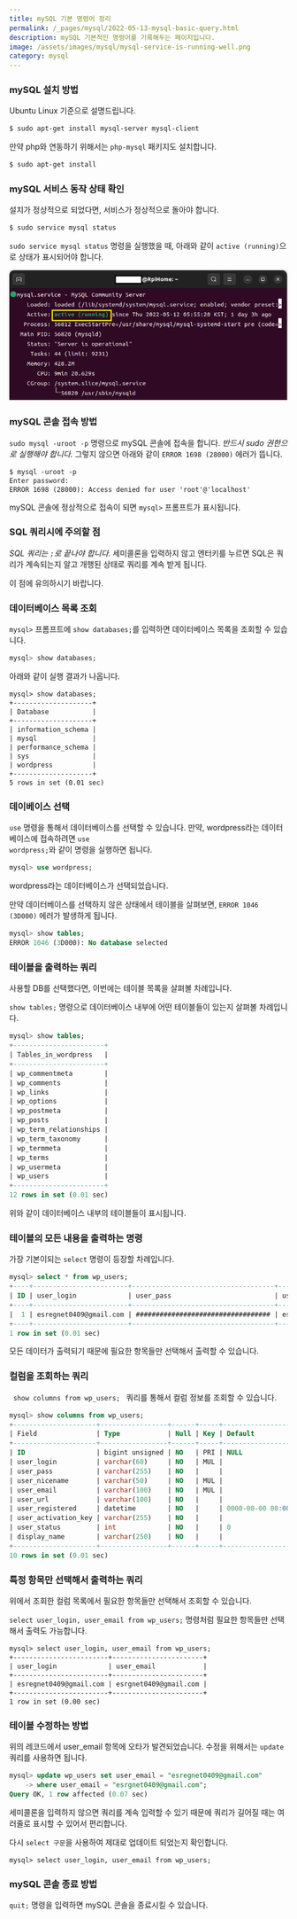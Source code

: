 ```yaml
---
title: mySQL 기본 명령어 정리
permalink: /_pages/mysql/2022-05-13-mysql-basic-query.html
description: mySQL 기본적인 명령어를 기록해두는 페이지입니다.
image: /assets/images/mysql/mysql-service-is-running-well.png
category: mysql
---
```

### mySQL 설치 방법


Ubuntu Linux 기준으로 설명드립니다. 


```bash
$ sudo apt-get install mysql-server mysql-client
```


만약 php와 연동하기 위해서는 <code>php-mysql</code> 패키지도 설치합니다. 


```bash
$ sudo apt-get install 
```


### mySQL 서비스 동작 상태 확인


설치가 정상적으로 되었다면, 서비스가 정상적으로 돌아야 합니다.


```bash
$ sudo service mysql status
```


<code>sudo service mysql status</code> 명령을 실행했을 때, 
아래와 같이 <code>active (running)</code>으로 상태가 표시되어야 합니다. 


![mysql 서비스가 정상적으로 실행중인 상태](/assets/images/mysql/mysql-service-is-running-well.png)


### mySQL 콘솔 접속 방법


<code>sudo mysql -uroot -p</code> 명령으로 mySQL 콘솔에 접속을 합니다. 
*반드시 sudo 권한으로 실행해야 합니다.* 
그렇지 않으면 아래와 같이 <code>ERROR 1698 (28000)</code> 에러가 뜹니다. 


```
$ mysql -uroot -p
Enter password: 
ERROR 1698 (28000): Access denied for user 'root'@'localhost'
```


mySQL 콘솔에 정상적으로 접속이 되면 
<code>mysql\></code> 프롬프트가 표시됩니다. 


### SQL 쿼리시에 주의할 점


*SQL 쿼리는 <code>;</code>로 끝나야 합니다.*
세미콜론을 입력하지 않고 엔터키를 누르면 
SQL은 쿼리가 계속되는지 알고 개행된 상태로 쿼리를 계속 받게 됩니다. 


이 점에 유의하시기 바랍니다. 


### 데이터베이스 목록 조회


<code>mysql\></code> 프롬프트에 <code>show databases;</code>를 입력하면 
데이터베이스 목록을 조회할 수 있습니다. 


```sql
mysql> show databases;
```


아래와 같이 실행 결과가 나옵니다. 


```
mysql> show databases;
+--------------------+
| Database           |
+--------------------+
| information_schema |
| mysql              |
| performance_schema |
| sys                |
| wordpress          |
+--------------------+
5 rows in set (0.01 sec)
```


### 데이베이스 선택


<code>use</code> 명령을 통해서 데이터베이스를 선택할 수 있습니다. 
만약, wordpress라는 데이터베이스에 접속하려면 
<code>use wordpress;</code>와 같이 명령을 실행하면 됩니다. 


```sql
mysql> use wordpress;
```


wordpress라는 데이터베이스가 선택되었습니다. 


만약 데이터베이스를 선택하지 않은 상태에서 테이블을 살펴보면, 
<code>ERROR 1046 (3D000)</code> 에러가 발생하게 됩니다. 


```sql
mysql> show tables;
ERROR 1046 (3D000): No database selected
```


### 테이블을 출력하는 쿼리


사용할 DB를 선택했다면, 이번에는 테이블 목록을 살펴볼 차례입니다. 


<code>show tables;</code> 명령으로 데이터베이스 내부에 
어떤 테이블들이 있는지 살펴볼 차례입니다. 


```sql
mysql> show tables;
+-----------------------+
| Tables_in_wordpress   |
+-----------------------+
| wp_commentmeta        |
| wp_comments           |
| wp_links              |
| wp_options            |
| wp_postmeta           |
| wp_posts              |
| wp_term_relationships |
| wp_term_taxonomy      |
| wp_termmeta           |
| wp_terms              |
| wp_usermeta           |
| wp_users              |
+-----------------------+
12 rows in set (0.01 sec)
```


위와 같이 데이터베이스 내부의 테이블들이 표시됩니다. 


### 테이블의 모든 내용을 출력하는 명령


가장 기본이되는 <code>select</code> 명령이 등장할 차례입니다. 


```sql
mysql> select * from wp_users;
+----+------------------------+------------------------------------+-----------------------+-----------------------+----------------------------+---------------------+---------------------+-------------+------------------------+
| ID | user_login             | user_pass                          | user_nicename         | user_email            | user_url                   | user_registered     | user_activation_key | user_status | display_name           |
+----+------------------------+------------------------------------+-----------------------+-----------------------+----------------------------+---------------------+---------------------+-------------+------------------------+
|  1 | esregnet0409@gmail.com | ################################## | esregnet0409gmail-com | esrgnet0409@gmail.com | https://www.dhqhrtnwl.shop | 2022-05-12 07:14:10 |                     |           0 | esregnet0409@gmail.com |
+----+------------------------+------------------------------------+-----------------------+-----------------------+----------------------------+---------------------+---------------------+-------------+------------------------+
1 row in set (0.01 sec)
```


모든 데이터가 출력되기 때문에 필요한 항목들만 선택해서 출력할 수 있습니다. 


### 컬럼을 조회하는 쿼리


<code> show columns from wp_users; </code> 쿼리를 통해서 
컬럼 정보를 조회할 수 있습니다. 


```sql
mysql> show columns from wp_users;
+---------------------+-----------------+------+-----+---------------------+----------------+
| Field               | Type            | Null | Key | Default             | Extra          |
+---------------------+-----------------+------+-----+---------------------+----------------+
| ID                  | bigint unsigned | NO   | PRI | NULL                | auto_increment |
| user_login          | varchar(60)     | NO   | MUL |                     |                |
| user_pass           | varchar(255)    | NO   |     |                     |                |
| user_nicename       | varchar(50)     | NO   | MUL |                     |                |
| user_email          | varchar(100)    | NO   | MUL |                     |                |
| user_url            | varchar(100)    | NO   |     |                     |                |
| user_registered     | datetime        | NO   |     | 0000-00-00 00:00:00 |                |
| user_activation_key | varchar(255)    | NO   |     |                     |                |
| user_status         | int             | NO   |     | 0                   |                |
| display_name        | varchar(250)    | NO   |     |                     |                |
+---------------------+-----------------+------+-----+---------------------+----------------+
10 rows in set (0.01 sec)
```


### 특정 항목만 선택해서 출력하는 쿼리


위에서 조회한 컬럼 목록에서 필요한 항목들만 선택해서 조회할 수 있습니다. 


<code>select user_login, user_email from wp_users;</code> 명령처럼 
필요한 항목들만 선택해서 출력도 가능합니다. 


```
mysql> select user_login, user_email from wp_users;
+------------------------+-----------------------+
| user_login             | user_email            |
+------------------------+-----------------------+
| esregnet0409@gmail.com | esrgnet0409@gmail.com |
+------------------------+-----------------------+
1 row in set (0.00 sec)
```


### 테이블 수정하는 방법


위의 레코드에서 user_email 항목에 오타가 발견되었습니다. 
수정을 위해서는 <code>update</code> 쿼리를 사용하면 됩니다. 


```sql
mysql> update wp_users set user_email = "esregnet0409@gmail.com"
    -> where user_email = "esrgnet0409@gmail.com";
Query OK, 1 row affected (0.07 sec)
```


세미콜론을 입력하지 않으면 쿼리를 계속 입력할 수 있기 때문에 
쿼리가 길어질 때는 여러줄로 표시할 수 있어서 편리합니다. 


다시 <code>select 구문</code>을 사용하여 
제대로 업데이트 되었는지 확인합니다.


```
mysql> select user_login, user_email from wp_users;
```


### mySQL 콘솔 종료 방법


<code>quit;</code> 명령을 입력하면 mySQL 콘솔을 종료시킬 수 있습니다. 
